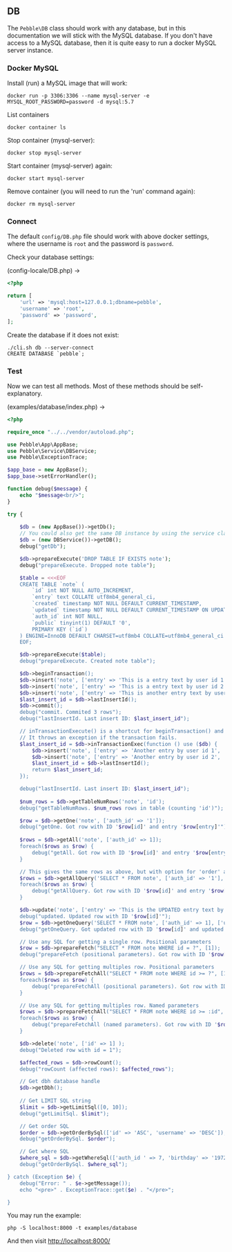 ## DB

The `Pebble\DB` class should work with any database, but in this documentation 
we will stick with the MySQL database. If you don't have access to a MySQL database, 
then it is quite easy to run a docker MySQL server instance. 

### Docker MySQL

Install (run) a MySQL image that will work:

    docker run -p 3306:3306 --name mysql-server -e MYSQL_ROOT_PASSWORD=password -d mysql:5.7

List containers 

    docker container ls

Stop container (mysql-server):

    docker stop mysql-server

Start container (mysql-server) again:

    docker start mysql-server

Remove container (you will need to run the 'run' command again):

    docker rm mysql-server

### Connect

The default `config/DB.php` file should work with above docker settings, where 
the username is `root` and the password is `password`.

Check your database settings: 

(config-locale/DB.php) -&gt;

~~~php
<?php

return [
	'url' => 'mysql:host=127.0.0.1;dbname=pebble',
	'username' => 'root',
	'password' => 'password',
];

~~~

Create the database if it does not exist:  

    ./cli.sh db --server-connect
    CREATE DATABASE `pebble`;

### Test

Now we can test all methods. Most of these methods should be self-explanatory. 

(examples/database/index.php) -&gt;

~~~php
<?php

require_once "../../vendor/autoload.php";

use Pebble\App\AppBase;
use Pebble\Service\DBService;
use Pebble\ExceptionTrace;

$app_base = new AppBase();
$app_base->setErrorHandler();

function debug($message) {
    echo "$message<br/>";
}

try {
    
    $db = (new AppBase())->getDb();
    // You could also get the same DB instance by using the service class
    $db = (new DBService())->getDB();
    debug("getDb");

    $db->prepareExecute('DROP TABLE IF EXISTS note');
    debug("prepareExecute. Dropped note table");

    $table = <<<EOF
    CREATE TABLE `note` (
        `id` int NOT NULL AUTO_INCREMENT,
        `entry` text COLLATE utf8mb4_general_ci,
        `created` timestamp NOT NULL DEFAULT CURRENT_TIMESTAMP,
        `updated` timestamp NOT NULL DEFAULT CURRENT_TIMESTAMP ON UPDATE CURRENT_TIMESTAMP,
        `auth_id` int NOT NULL,
        `public` tinyint(1) DEFAULT '0',
        PRIMARY KEY (`id`)
    ) ENGINE=InnoDB DEFAULT CHARSET=utf8mb4 COLLATE=utf8mb4_general_ci
    EOF;  

    $db->prepareExecute($table);
    debug("prepareExecute. Created note table");

    $db->beginTransaction();
    $db->insert('note', ['entry' => 'This is a entry text by user id 1', 'auth_id' => 1]);
    $db->insert('note', ['entry' => 'This is a entry text by user id 2', 'auth_id' => 2]);
    $db->insert('note', ['entry' => 'This is another entry text by user id 1', 'auth_id' => 1]);
    $last_insert_id = $db->lastInsertId();
    $db->commit();
    debug("commit. Commited 3 rows");
    debug("lastInsertId. Last insert ID: $last_insert_id");

    // inTransactionExecute() is a shortcut for beginTransaction() and prepareExecute() and commit()
    // It throws an exception if the transaction fails.
    $last_insert_id = $db->inTransactionExec(function () use ($db) {
        $db->insert('note', ['entry' => 'Another entry by user id 1', 'auth_id' => 1]);
        $db->insert('note', ['entry' => 'Another entry by user id 2', 'auth_id' => 2]);
        $last_insert_id = $db->lastInsertId();
        return $last_insert_id;
    });

    debug("lastInsertId. Last insert ID: $last_insert_id");
    
    $num_rows = $db->getTableNumRows('note', 'id');
    debug("getTableNumRows. $num_rows rows in table (counting 'id')");

    $row = $db->getOne('note', ['auth_id' => '1']);
    debug("getOne. Got row with ID '$row[id]' and entry '$row[entry]'");
    
    $rows = $db->getAll('note', ['auth_id' => 1]);
    foreach($rows as $row) {
        debug("getAll. Got row with ID '$row[id]' and entry '$row[entry]'");
    }

    // This gives the same rows as above, but with option for 'order' and 'limit'
    $rows = $db->getAllQuery('SELECT * FROM note', ['auth_id' => '1'], ['id' => 'ASC'], [0, 10]);
    foreach($rows as $row) {
        debug("getAllQuery. Got row with ID '$row[id]' and entry '$row[entry]'");
    }

    $db->update('note', ['entry' => 'This is the UPDATED entry text by user id 1'], ['id' => 1]);
    debug("updated. Updated row with ID '$row[id]'");
    $row = $db->getOneQuery('SELECT * FROM note', ['auth_id' => 1], ['updated' => 'DESC']);
    debug("getOneQuery. Got updated row with ID '$row[id]' and updated entry '$row[entry]'");

    // Use any SQL for getting a single row. Positional parameters
    $row = $db->prepareFetch("SELECT * FROM note WHERE id = ?", [1]);
    debug("prepareFetch (positional parameters). Got row with ID '$row[id]' and entry '$row[entry]'");

    // Use any SQL for getting multiples row. Positional parameters
    $rows = $db->prepareFetchAll("SELECT * FROM note WHERE id >= ?", [1]);
    foreach($rows as $row) {
        debug("prepareFetchAll (positional parameters). Got row with ID '$row[id]' and entry '$row[entry]'");
    }

    // Use any SQL for getting multiples row. Named parameters
    $rows = $db->prepareFetchAll("SELECT * FROM note WHERE id >= :id", ['id' => 1]);
    foreach($rows as $row) {
        debug("prepareFetchAll (named parameters). Got row with ID '$row[id]' and entry '$row[entry]'");
    }

    $db->delete('note', ['id' => 1] );
    debug("Deleted row with id = 1");

    $affected_rows = $db->rowCount();
    debug("rowCount (affected rows): $affected_rows");

    // Get dbh database handle
    $db->getDbh();
    
    // Get LIMIT SQL string
    $limit = $db->getLimitSql([0, 10]);
    debug("getLimitSql. $limit");

    // Get order SQL
    $order = $db->getOrderBySql(['id' => 'ASC', 'username' => 'DESC']);
    debug("getOrderBySql. $order");

    // Get where SQL
    $where_sql = $db->getWhereSql(['auth_id ' => 7, 'birthday' => '1972-02-25']);
    debug("getOrderBySql. $where_sql");

} catch (Exception $e) {
    debug("Error: " . $e->getMessage());
    echo "<pre>" . ExceptionTrace::get($e) . "</pre>";

}


~~~

You may run the example:

    php -S localhost:8000 -t examples/database

And then visit [http://localhost:8000/](http://localhost:8000/)
